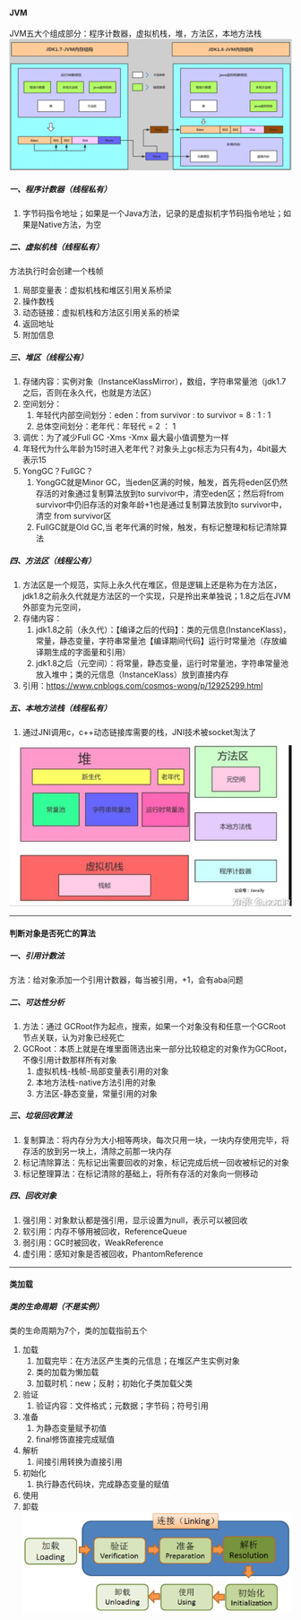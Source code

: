 #### JVM
JVM五大个组成部分：程序计数器，虚拟机栈，堆，方法区，本地方法栈
![JVM变化](../../img/JVM变化.png)
##### 一、程序计数器（线程私有）
1. 字节码指令地址；如果是一个Java方法，记录的是虚拟机字节码指令地址；如果是Native方法，为空

##### 二、虚拟机栈（线程私有）
方法执行时会创建一个栈帧
1. 局部变量表：虚拟机栈和堆区引用关系桥梁
2. 操作数栈
3. 动态链接：虚拟机栈和方法区引用关系的桥梁
4. 返回地址
5. 附加信息

##### 三、堆区（线程公有）
1. 存储内容：实例对象（InstanceKlassMirror），数组，字符串常量池（jdk1.7之后，否则在永久代，也就是方法区）
2. 空间划分：
    1. 年轻代内部空间划分：eden：from survivor : to survivor = 8 : 1 : 1
    2. 总体空间划分：老年代：年轻代 = 2 ： 1
3. 调优：为了减少Full GC -Xms -Xmx 最大最小值调整为一样
4. 年轻代为什么年龄为15时进入老年代？对象头上gc标志为只有4为，4bit最大表示15
5. YongGC？FullGC？
    1. YongGC就是Minor GC，当eden区满的时候，触发，首先将eden区仍然存活的对象通过复制算法放到to survivor中，清空eden区；然后将from survivor中仍旧存活的对象年龄+1也是通过复制算法放到to survivor中，清空 from survivor区
    2. FullGC就是Old GC,当 老年代满的时候，触发，有标记整理和标记清除算法
##### 四、方法区（线程公有）
1. 方法区是一个规范，实际上永久代在堆区，但是逻辑上还是称为在方法区，jdk1.8之前永久代就是方法区的一个实现，只是拎出来单独说；1.8之后在JVM外部变为元空间，
2. 存储内容：
    1. jdk1.8之前（永久代）：【编译之后的代码】：类的元信息(InstanceKlass)，常量，静态变量，字符串常量池【编译期间代码】运行时常量池（存放编译期生成的字面量和引用）
    2. jdk1.8之后（元空间）：将常量，静态变量，运行时常量池，字符串常量池放入堆中；类的元信息（InstanceKlass）放到直接内存
3. 引用：<https://www.cnblogs.com/cosmos-wong/p/12925299.html>
##### 五、本地方法栈（线程私有）
1. 通过JNI调用c，c++动态链接库需要的栈，JNI技术被socket淘汰了

![jdk1.8元空间](../../img/jdk1.8空间信息.png)


***
#### 判断对象是否死亡的算法

##### 一、引用计数法
方法：给对象添加一个引用计数器，每当被引用，+1，会有aba问题

##### 二、可达性分析
1. 方法：通过 GCRoot作为起点，搜索，如果一个对象没有和任意一个GCRoot节点关联，认为对象已经死亡  
2. GCRoot：本质上就是在堆里面筛选出来一部分比较稳定的对象作为GCRoot，不像引用计数那样所有对象    
    1. 虚拟机栈-栈帧-局部变量表引用的对象
    2. 本地方法栈-native方法引用的对象
    3. 方法区-静态变量，常量引用的对象
    
##### 三、垃圾回收算法
1. 复制算法：将内存分为大小相等两块，每次只用一块，一块内存使用完毕，将存活的放到另一块上，清除之前那一块内存
2. 标记清除算法：先标记出需要回收的对象，标记完成后统一回收被标记的对象
3. 标记整理算法：在标记清除的基础上，将所有存活的对象向一侧移动

##### 四、回收对象
1. 强引用：对象默认都是强引用，显示设置为null，表示可以被回收
2. 软引用：内存不够用被回收，ReferenceQueue
3. 弱引用：GC时被回收，WeakReference
4. 虚引用：感知对象是否被回收，PhantomReference
*** 
#### 类加载

##### 类的生命周期（不是实例）
类的生命周期为7个，类的加载指前五个
1. 加载
   1. 加载完毕：在方法区产生类的元信息；在堆区产生实例对象
   2. 类的加载为懒加载
   3. 加载时机：new；反射；初始化子类加载父类
2. 验证
   1. 验证内容：文件格式；元数据；字节码；符号引用
3. 准备
   1. 为静态变量赋予初值
   2. final修饰直接完成赋值
4. 解析
   1. 间接引用转换为直接引用
5. 初始化
   1. 执行静态代码块，完成静态变量的赋值
6. 使用
7. 卸载
![类加载](../../img/类加载.png)